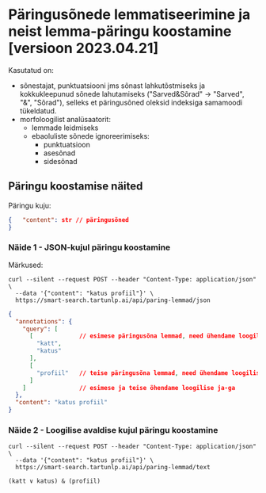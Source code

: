 # Päringusõnede lemmatiseerimine ja neist lemma-päringu koostamine  [versioon 2023.04.21]

Kasutatud on:

* sõnestajat, punktuatsiooni jms sõnast lahkutõstmiseks ja kokkukleepunud sõnede lahutamiseks ("Sarved&Sõrad" -> "Sarved", "&", "Sõrad"),
  selleks et päringusõned oleksid indeksiga samamoodi tükeldatud.
* morfoloogilist analüsaatorit:
  * lemmade leidmiseks
  * ebaoluliste sõnede ignoreerimiseks:
    * punktuatsioon
    * asesõnad
    * sidesõnad

## Päringu koostamise näited

Päringu kuju:

```json
{   "content": str // päringusõned
}
```

### Näide 1 - JSON-kujul päringu koostamine

Märkused:

```cmdline
curl --silent --request POST --header "Content-Type: application/json" \
  --data '{"content": "katus profiil"}' \
  https://smart-search.tartunlp.ai/api/paring-lemmad/json
```

```json
{
  "annotations": {
    "query": [
      [             // esimese päringusõna lemmad, need ühendame loogilise võiga
        "katt",
        "katus"
      ],
      [
        "profiil"   // teise päringusõna lemmad, need ühendame loogilise või-ga
      ]
    ]               // esimese ja teise õhendame loogilise ja-ga
  },
  "content": "katus profiil"
}
```

### Näide 2 - Loogilise avaldise kujul päringu koostamine

```cmdline
curl --silent --request POST --header "Content-Type: application/json" \
  --data '{"content": "katus profiil"}' \
  https://smart-search.tartunlp.ai/api/paring-lemmad/text 
```

```text
(katt ∨ katus) & (profiil)
```
